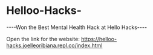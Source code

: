 # Helloo-Hacks-

----Won the Best Mental Health Hack at Hello Hacks----

Open the link for the website: https://helloo-hacks.joelleoribiana.repl.co/index.html
